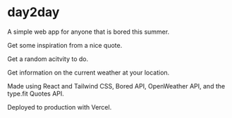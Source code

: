 # day2day
A simple web app for anyone that is bored this summer.

Get some inspiration from a nice quote.

Get a random acitvity to do.

Get information on the current weather at your location.

Made using React and Tailwind CSS, Bored API, OpenWeather API, and the type.fit Quotes API. 

Deployed to production with Vercel.
